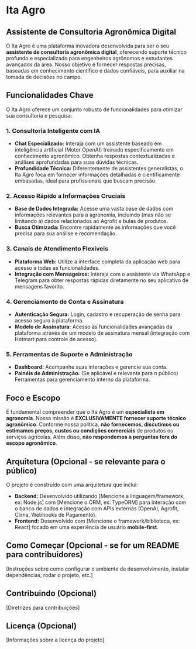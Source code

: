 # Ita Agro

## Assistente de Consultoria Agronômica Digital

O Ita Agro é uma plataforma inovadora desenvolvida para ser o seu **assistente de consultoria agronômica digital**, oferecendo suporte técnico profundo e especializado para engenheiros agrônomos e estudantes avançados da área. Nosso objetivo é fornecer respostas precisas, baseadas em conhecimento científico e dados confiáveis, para auxiliar na tomada de decisões no campo.

## Funcionalidades Chave

O Ita Agro oferece um conjunto robusto de funcionalidades para otimizar sua consultoria e pesquisa:

### 1. Consultoria Inteligente com IA

*   **Chat Especializado:** Interaja com um assistente baseado em inteligência artificial (Motor OpenAI) treinado especificamente em conhecimento agronômico. Obtenha respostas contextualizadas e análises aprofundadas para suas dúvidas técnicas.
*   **Profundidade Técnica:** Diferentemente de assistentes generalistas, o Ita Agro foca em fornecer informações detalhadas e cientificamente embasadas, ideal para profissionais que buscam precisão.

### 2. Acesso Rápido a Informações Cruciais

*   **Base de Dados Integrada:** Acesse uma vasta base de dados com informações relevantes para a agronomia, incluindo (mas não se limitando a) dados relacionados ao Agrofit e bulas de produtos.
*   **Busca Otimizada:** Encontre rapidamente as informações que você precisa para sua análise e recomendação.

### 3. Canais de Atendimento Flexíveis

*   **Plataforma Web:** Utilize a interface completa da aplicação web para acesso a todas as funcionalidades.
*   **Integração com Mensageiros:** Interaja com o assistente via WhatsApp e Telegram para obter respostas rápidas diretamente no seu aplicativo de mensagens favorito.

### 4. Gerenciamento de Conta e Assinatura

*   **Autenticação Segura:** Login, cadastro e recuperação de senha para acesso seguro à plataforma.
*   **Modelo de Assinatura:** Acesso às funcionalidades avançadas da plataforma através de um modelo de assinatura mensal (integração com Hotmart para controle de acesso).

### 5. Ferramentas de Suporte e Administração

*   **Dashboard:** Acompanhe suas interações e gerencie sua conta.
*   **Painéis de Administração:** (Se aplicável e relevante para o público) Ferramentas para gerenciamento interno da plataforma.

## Foco e Escopo

É fundamental compreender que o Ita Agro é um **especialista em agronomia**. Nossa missão é **EXCLUSIVAMENTE fornecer suporte técnico agronômico**. Conforme nossa política, **não fornecemos, discutimos ou estimamos preços, custos ou condições comerciais** de produtos ou serviços agrícolas. Além disso, **não respondemos a perguntas fora do escopo agronômico**.

## Arquitetura (Opcional - se relevante para o público)

O projeto é construído com uma arquitetura que inclui:

*   **Backend:** Desenvolvido utilizando [Mencione a linguagem/framework, ex: Node.js] com [Mencione o ORM, ex: TypeORM] para interação com o banco de dados e integração com APIs externas (OpenAI, Agrofit, Clima, Webhooks de Pagamento).
*   **Frontend:** Desenvolvido com [Mencione o framework/biblioteca, ex: React] focado em uma experiência de usuário **mobile-first**.

## Como Começar (Opcional - se for um README para contribuidores)

[Instruções sobre como configurar o ambiente de desenvolvimento, instalar dependências, rodar o projeto, etc.]

## Contribuindo (Opcional)

[Diretrizes para contribuições]

## Licença (Opcional)

[Informações sobre a licença do projeto]
